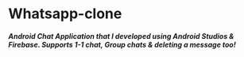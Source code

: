 # Whatsapp-clone
<h5>Android Chat Application that I developed using Android Studios & Firebase. Supports 1-1 chat, Group chats  & deleting a message too!</h5>

